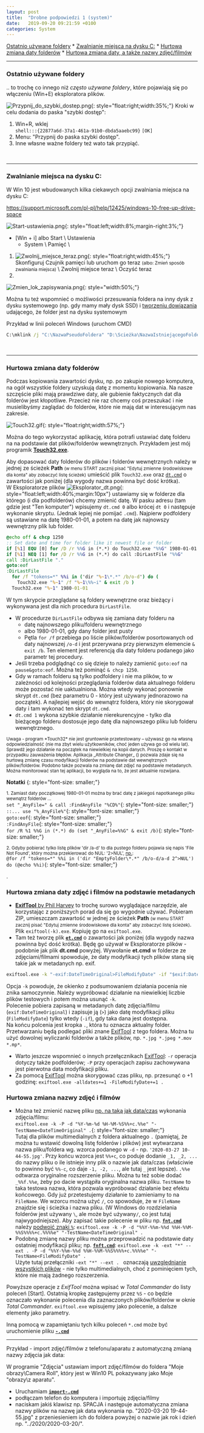```yaml
---
layout: post
title:  "Drobne podpowiedzi 1 (system)"
date:   2019-09-20 09:21:59 +0100
categories: System
---
```


[Ostatnio używane foldery]({{site.url}}{{site.baseurl}}{{page.url}}#ostatnio-używane-foldery) * [Zwalnianie miejsca na dysku C:]({{site.url}}{{site.baseurl}}{{page.url}}#zwalnianie-miejsca-na-dysku-c) * [Hurtowa zmiana daty folderów]({{site.url}}{{site.baseurl}}{{page.url}}#hurtowa-zmiana-daty-folderów) * [Hurtowa zmiana daty, a także nazwy zdjęć/filmów]({{site.url}}{{site.baseurl}}{{page.url}}#hurtowa-zmiana-daty-zdjęć-i-filmów-na-podstawie-metadanych)

----

### Ostatnio używane foldery 

.. to trochę co innego niż *często używane foldery*, które pojawiają się po włączeniu (Win+E) eksploratora plików.

![Przypnij_do_szybki_dostep.png]({{site.baseurl}}/assets/img/Przypnij_do_szybki_dostep.png "Przypnij_do_szybki_dostep.png"){: style="float:right;width:35%;"}
Kroki w celu dodania do paska "szybki dostęp":

1. Win+R, wklej  
   `shell:::{22877a6d-37a1-461a-91b0-dbda5aaebc99}`   `[OK]`
2. Menu: "Przypnij do paska szybki dostęp".
3. Inne własne ważne foldery też wato tak przypiąć.

<br>

----
### Zwalnianie miejsca na dysku C:

W Win 10 jest wbudowanych kilka ciekawych opcji zwalniania miejsca na dysku C:

<https://support.microsoft.com/pl-pl/help/12425/windows-10-free-up-drive-space>

![Start-ustawienia.png]({{site.baseurl}}/assets/img/Start-ustawienia.png "Start-ustawienia.png"){: style="float:left;width:8%;margin-right:3%;"}
* [Win + i]  albo Start \ Ustawienia
    * System \ Pamięć \

1. ![Zwolnij_miejsce_teraz.png]({{site.baseurl}}/assets/img/Zwolnij_miejsce_teraz.png "Zwolnij_miejsce_teraz.png"){: style="float:right;width:45%;"} Skonfiguruj Czujnik pamięci lub uruchom go teraz <small>(albo: Zmień sposób zwalniania miejsca)</small> \ Zwolnij miejsce teraz \ Oczyść teraz
2. 

![Zmien_lok_zapisywania.png]({{site.baseurl}}/assets/img/Zmien_lok_zapisywania.png "Zmien_lok_zapisywania.png"){: style="width:50%;"}


Można tu też wspomnieć o możliwości przesuwania foldera na inny dysk z dysku systemowego (np. gdy mamy mały dysk SSD) i [tworzeniu dowiązania](https://leniwy.eu/news,10,Linki-symboliczne-w-Windowsie.html#Windows-a-linki) udającego, że folder jest na dysku systemowym 

Przykład w linii poleceń Windows (uruchom CMD)
````bat
C:\mklink /j "C:\NazwaPseudoFoldera" "D:\Scieżka\NazwaIstniejącegoFoldera"
````

<br>

----

### Hurtowa zmiana daty folderów

Podczas kopiowania zawartości dysku, np. po zakupie nowego komputera, na ogół wszystkie foldery uzyskują datę z momentu kopiowania. Na nasze szczęście pliki mają prawdziwe daty, ale gubienie faktycznych dat dla folderów jest kłopotliwe. Przecież nie raz chcemy coś przeszukać i nie musielibyśmy zaglądać do folderów, które nie mają dat w interesującym nas zakresie.

![Touch32.gif]({{site.baseurl}}/assets/img/Touch32.gif "Touch32.gif"){: style="float:right;width:57%;"}

Można do tego wykorzystać aplikację, która potrafi ustawiać datę folderu na na podstawie dat plików/folderów wewnętrznych. Przykładem jest mój programik [**Touch32.exe**](https://pei.prz.edu.pl/~kubaszek/freeware/index_pl.html).

Aby dopasować daty folderów do plików i folderów wewnętrznych należy w jednej ze ścieżek **Path**  <small>(w menu START zacznij pisać "Edytuj zmienne środowiskowe dla konta" aby zobaczyć listę ścieżek)</small> umieścić plik `Touch32.exe` oraz [`dt.cmd`]({{site.baseurl}}/assets/files/dt.cmd.txt) o zawartości jak poniżej (dla wygody nazwa powinna być dość krótka). W Eksploratorze plików 
![Eksplorator_dt.png]({{site.baseurl}}/assets/img/Eksplorator_dt.png "Eksplorator_dt.png"){: style="float:left;width:40%;margin:10px"}
ustawiamy się w folderze dla którego (i dla podfolderów) chcemy zmienić datę. W pasku adresu 
(tam gdzie jest "Ten komputer") wpisujemy `dt.cmd 0` albo krócej `dt 0` i następuje wykonanie skryptu. (Jednak lepiej nie pomijać `.cmd`). Najpierw podfoldery są ustawiane na datę 1980-01-01, a potem na datę jak najnowszy wewnętrzny plik lub folder.

````bat
@echo off & chcp 1250
:: Set date and time for folder like it newest file or folder
if [%1] EQU [0] for /D /r %%G in (*.*) do Touch32.exe "%%G" 1980-01-01
if [%1] NEQ [1] for /D /r %%G in (*.*) do call :DirLastFile "%%G"
call :DirLastFile "."
goto:eof
:DirLastFile
  for /f "tokens=*" %%i in ('dir "%~1\*.*" /b/o-d') do (
    Touch32.exe "%~1" /f "%~1\%%~i" & exit /b )
  Touch32.exe "%~1" 1980-01-01
````

W tym skrypcie przeglądane są foldery wewnętrzne oraz bieżący i wykonywana jest dla nich procedura `DirLastFile`.
* W procedurze `DirLastFile` odbywa się zamiana daty folderu na 
	* datę najnowszego pliku/folderu wewnętrznego
	* albo 1980-01-01, gdy dany folder jest pusty
	* Pętla `for /f` przebiega po liście plików/folderów posortowanych od daty najnowszej `/o-d` i jest przerywana przy pierwszym elemencie `& exit /b`. Ten element jest referencją dla daty folderu podanego jako parametr tej procedury. 
* Jeśli trzeba podglądnąć co się dzieje to należy zamienić  `goto:eof` na `pause&goto:eof`. Można też pominąć `& chcp 1250`. 
* Gdy w ramach folderu są tylko podfoldery i nie ma plików, to w zależności od kolejności przeglądania folderów data aktualnego folderu może pozostać nie uaktualniona. Można wtedy wykonać ponownie skrypt  `dt.cmd` (bez parametru 0 - który jest używany jednorazowo na początek). A najlepiej wejść do wewnątrz foldera, który nie skorygował daty i tam wykonać ten skrypt `dt.cmd`. 
* `dt.cmd 1` wykona szybkie działanie nierekurencyjne - tylko dla bieżącego folderu dostosuje jego datę dla najnowszego pliku lub folderu wewnętrznego.

<small>
Uwaga - program *Touch32* nie jest gruntownie przetestowany – używasz go na własną odpowiedzialność  (nie ma zbyt wielu użytkowników, choć jeden używa go od wielu lat). Sprawdź jego działanie na początek na niewielkiej na kopii danych. Proszę o kontakt w przypadku zauważenia błędów.
</small>

<small>
Aplikacja _Attribute Changer_ (<https://www.petges.lu/>) pozwala zdaje się na hurtową zmianę czasu modyfikacji folderów na podstawie dat wewnętrznych plików/folderów. Podobno także pozwala na zmianę dat zdjęć na podstawie metadanych. Można monitorować stan tej aplikacji, bo wygląda na to, że jest aktualnie rozwijana. </small>

**Notatki**
{: style="font-size: smaller;"}

<small>1. Zamiast daty początkowej 1980-01-01 można by brać datę z jakiegoś napotkanego pliku wewnątrz folderów ...</small>  
`set "_AnyFile=" & call :FindAnyFile "%CD%"`{: style="font-size: smaller;"}  
`::... use "%_AnyFile%"`{: style="font-size: smaller;"}  
`goto:eof`{: style="font-size: smaller;"}  
`:FindAnyFile`{: style="font-size: smaller;"}  
`for /R %1 %%G in (*.*) do (set "_AnyFile=%%G" & exit /b)`{: style="font-size: smaller;"}


<small>2. Gdyby pobierać tylko listę plików 'dir /a-d' to dla pustego folderu pojawia się napis 'File Not Found', który można przekierować do NUL: '2>NUL', [np.](https://ss64.com/nt/syntax-esc.html#escape):</small>  
`@for /f "tokens=*" %%i in ('dir "EmptyFolder\*.*" /b/o-d/a-d 2^>NUL') do (@echo %%i)`{: style="font-size: smaller;"}

.

### Hurtowa zmiana daty zdjęć i filmów na podstawie metadanych

* [**ExifTool** by Phil Harvey](https://exiftool.org/) to trochę surowo wyglądające narzędzie, ale korzystając z poniższych porad da się go wygodnie używać. Pobieram ZIP, umieszczam zawartość w jednej ze ścieżek **Path**  <small>(w menu START zacznij pisać "Edytuj zmienne środowiskowe dla konta" aby zobaczyć listę ścieżek)</small>. Plik `exiftool(-k).exe`. Kopiuję go na `exiftool.exe`. 
* Tam też tworzę plik [**`et.cmd`**]({{site.baseurl}}/assets/files/et.cmd.txt) o zawartości jak poniżej (dla wygody nazwa powinna być dość krótka). Będę go używał w  Eksploratorze plików - podobnie jak plik **dt.cmd** powyżej. Wywołanie **et.cmd** w folderze ze zdjęciami/filmami spowoduje, że daty modyfikacji tych plików staną się takie jak w metadanych np. exif.
````bat
exiftool.exe -k "-exif:DateTimeOriginal>FileModifyDate" -if "$exif:DateTimeOriginal" .
````
Opcja `-k` powoduje, że okienko z podsumowaniem działania pocenia nie znika samoczynnie. Należy wypróbować działanie na niewielkiej liczbie plików testowych i potem można usunąć `-k`.  
Polecenie pobiera zapisaną w metadanych datę zdjęcia/filmu (`exif:DateTimeOriginal`) i zapisuje ją (`>`) jako datę modyfikacji pliku (`FileModifyDate`) tylko wtedy (`-if`), gdy taka dana jest dostępna.  
Na końcu polcenia jest kropka `.`, która tu oznacza aktualny folder. Przetwarzaniu będą podlegać pliki znane [ExifTool](https://exiftool.org/) z tego foldera.
Można tu użyć  dowolnej wyliczanki folderów a także plików, np. `*.jpg *.jpeg *.mov *.mp*`. 
* Warto jeszcze wspomnieć o innych przełącznikach [ExifTool](https://exiftool.org/): `-r` operacja dotyczy także podfolderów; `-P` przy operacjach zapisu zachowywana jest pierwotna data modyfikacji pliku.
* Za pomocą [ExifTool](https://exiftool.org/) można skorygować czas pliku, np. przesunąć o +1 godzinę: `exiftool.exe -alldates+=1 -FileModifyDate+=1 .`

### Hurtowa zmiana nazwy zdjęć i filmów

* Można też zmienić nazwę pliku [np. na taką jak data/czas](https://exiftool.org/filename.html#ex0) wykonania zdjęcia/filmu:  
`exiftool.exe -k -P -d "%Y-%m-%d %H-%M-%S%%+c.%%e" "-TestName<DateTimeOriginal" .`{: style="font-size: smaller;"}  
Tutaj dla plików multimedialnych z foldera aktualnego `.` (pamiętaj, że można tu wstawić dowolną listę folderów i plików) jest wytwarzana nazwa pliku/foldera wg. wzorca podanego w `-d` - np. `'2020-03-27 10-44-55.jpg'`. Przy końcu wzorca jest `%%+c`, co poduje dodanie `_1, _2, ...` do nazwy pliku o ile istnieje inny plik o nazwie jak data/czas (właściwie to powinno być `%%-c`, co daje `-1, -2, ...`, ale tutaj `_` jest lepsze). `.%%e` odtwarza oryginalne rozszerzenie pliku. Można tu też sobie dodać `_%%f.%%e`, żeby po dacie wystąpiła oryginalna nazwa pliku. `TestName` to taka testowa nazwa, która pozwala wypróbować działanie bez efektu końcowego. Gdy już przetestujemy działanie to zamieniamy to na `FileName`. We wzorcu można użyć `/`, co spowoduje, że w `FileName` znajdzie się i ścieżka i nazwa pliku. (W Windows do rozdzielania folderów jest używany `\`, ale może być używany`/`, co jest tutaj najwygodniejsze). Aby zapisać takie polecenie w pliku np. [**`fnt.cmd`**]({{site.baseurl}}/assets/files/fnt.cmd.txt) należy [podwoić znaki `%`](https://ss64.com/nt/syntax-esc.html#escape): 
`exiftool.exe -k -P -d "%%Y-%%m-%%d %%H-%%M-%%S%%%%+c.%%%%e" "-TestName<DateTimeOriginal" .`
* Podobną zmianę nazwy pliku można przeprowadzić na podstawie daty ostatniej modyfikacji pliku; np. [**`fnft.cmd`**]({{site.baseurl}}/assets/files/fnft.cmd.txt): 
`exiftool.exe -k -ext "*" --ext . -P -d "%%Y-%%m-%%d %%H-%%M-%%S%%%%+c.%%%%e" "-TestName<FileModifyDate" .`  
Użyte tutaj przełączniki `-ext "*" --ext . `  oznaczają [uwzględnianie wszystkich plików](https://exiftool.org/exiftool_pod.html) - nie tylko multimedialnych, choć z pominięciem tych, które nie mają żadnego rozszerzenia.

Powyższe operacje z _ExifTool_ można wpisać w _Total Commander_ do listy poleceń [Start]. Ostatnią kropkę zastępujemy przez `%S` - co będzie oznaczało wykonanie polecenia dla zaznaczonych plików/folderów w oknie _Total Commander_. `exiftool.exe` wpisujemy jako polecenie, a dalsze elementy jako parametry.

Inną pomocą w zapamiętaniu tych kilku poleceń `*.cmd` może być uruchomienie pliku [**`-.cmd`**]({{site.baseurl}}/assets/files/-.cmd.txt)

- - - -

Przykład - import zdjęć/filmów z telefonu/aparatu z automatyczną zmianą nazwy zdjęcia jak data:

W programie "Zdjęcia" ustawiam import zdjęć/filmów do foldera "Moje obrazy\Camera Roll", który jest w Win10 PL pokazywany jako Moje "obrazy\z aparatu".
* Uruchamiam [**`import-.cmd`**]({{site.baseurl}}/assets/files/import-.cmd.txt)
* podłączam telefon do komputera i importuję zdjęcia/filmy
* naciskam jakiś klawisz np. SPACJA i następuje automatyczna zmiana nazwy plików na nazwę jak data wykonania np. "2020-03-20 19-44-55.jpg" z przeniesieniem ich do foldera powyżej o nazwie jak rok i dzień np. "../2020/2020-03-20/".



<!-- {% unless jekyll.environment %} -->
<script>

(function() {
  const images = document.getElementsByTagName('img'); 
  for(let i = 0; i < images.length; i++) {
    images[i].src = images[i].src.replace('%7B%7Bsite.baseurl%7D%7D','..');
  } //{{site.baseurl}} - without spaces!  
})();

</script>
<!-- {% endunless %} -->